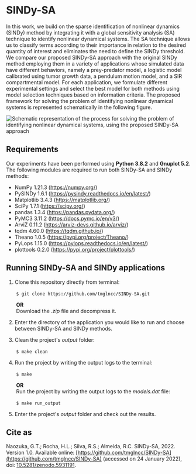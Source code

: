 # SINDy-SA

In this work, we build on the sparse identification of nonlinear dynamics (SINDy) method by integrating it with a global sensitivity analysis (SA) technique to identify nonlinear dynamical systems. The SA technique allows us to classify terms according to their importance in relation to the desired quantity of interest and eliminates the need to define the SINDy threshold. We compare our proposed SINDy-SA approach with the original SINDy method employing them in a variety of applications whose simulated data have different behaviors, namely a prey-predator model, a logistic model calibrated using tumor growth data, a pendulum motion model, and a SIR compartmental model. For each application, we formulate different experimental settings and select the best model for both methods using model selection techniques based on information criteria. The proposed framework for solving the problem of identifying nonlinear dynamical systems is represented schematically in the following figure.

![Schematic representation of the process for solving the problem of identifying nonlinear dynamical systems, using the proposed SINDy-SA approach](https://drive.google.com/uc?export=view&id=15i_lycwttlDDCPhD_RduIcA-SjXViXz6)

## Requirements

Our experiments have been performed using **Python 3.8.2** and **Gnuplot 5.2**. The following modules are required to run both SINDy-SA and SINDy methods:
- NumPy 1.21.3 (https://numpy.org/)
- PySINDy 1.6.1 (https://pysindy.readthedocs.io/en/latest/)
- Matplotlib 3.4.3 (https://matplotlib.org/)
- SciPy 1.7.1 (https://scipy.org/)
- pandas 1.3.4 (https://pandas.pydata.org/)
- PyMC3 3.11.2 (https://docs.pymc.io/en/v3/)
- ArviZ 0.11.2 (https://arviz-devs.github.io/arviz/)
- tqdm 4.60.0 (https://tqdm.github.io/)
- Theano 1.0.5 (https://pypi.org/project/Theano/)
- PyLops 1.15.0 (https://pylops.readthedocs.io/en/latest/)
- plottools 0.2.0 (https://pypi.org/project/plottools/)

## Running SINDy-SA and SINDy applications

 1. Clone this repository directly from terminal:
	 
&nbsp;&nbsp;&nbsp;&nbsp;&nbsp;&nbsp;&nbsp;`$ git clone https://github.com/tmglncc/SINDy-SA.git`
	
&nbsp;&nbsp;&nbsp;&nbsp;&nbsp;&nbsp;&nbsp;**OR**  
&nbsp;&nbsp;&nbsp;&nbsp;&nbsp;&nbsp;&nbsp;Download the _.zip_ file and decompress it.

 2. Enter the directory of the application you would like to run and choose between SINDy-SA and SINDy methods.

 3. Clean the project's _output_ folder:
	 
&nbsp;&nbsp;&nbsp;&nbsp;&nbsp;&nbsp;&nbsp;`$ make clean`

 4. Run the project by writing the output logs to the terminal:
	
&nbsp;&nbsp;&nbsp;&nbsp;&nbsp;&nbsp;&nbsp;`$ make`
	
&nbsp;&nbsp;&nbsp;&nbsp;&nbsp;&nbsp;&nbsp;**OR**  
&nbsp;&nbsp;&nbsp;&nbsp;&nbsp;&nbsp;&nbsp;Run the project by writing the output logs to the _models.dat_ file:
	 
&nbsp;&nbsp;&nbsp;&nbsp;&nbsp;&nbsp;&nbsp;`$ make run_output`

 5. Enter the project's _output_ folder and check out the results.

## Cite as

Naozuka, G.T.; Rocha, H.L.; Silva, R.S.; Almeida, R.C. SINDy-SA, 2022. Version 1.0. Available online: [https://github.com/tmglncc/SINDy-SA](https://github.com/tmglncc/SINDy-SA) (accessed on 24 January 2022), doi: [10.5281/zenodo.5931191](https://doi.org/10.5281/zenodo.5931191).

